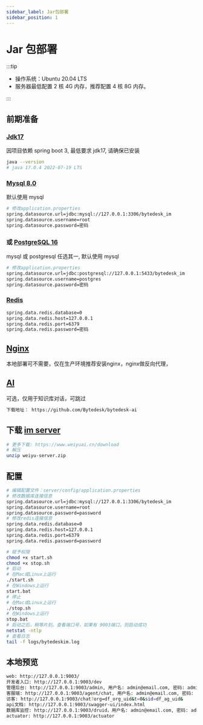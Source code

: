 ```yaml
---
sidebar_label: Jar包部署
sidebar_position: 1
---
```


# Jar 包部署

:::tip

- 操作系统：Ubuntu 20.04 LTS
- 服务器最低配置 2 核 4G 内存，推荐配置 4 核 8G 内存。

:::

## 前期准备

### [Jdk17](./depend/jdk)

因项目依赖 spring boot 3, 最低要求 jdk17, 请确保已安装

```bash
java --version
# java 17.0.4 2022-07-19 LTS
```

### [Mysql 8.0](./depend/mysql)

默认使用 mysql

```bash
# 修改application.properties
spring.datasource.url=jdbc:mysql://127.0.0.1:3306/bytedesk_im
spring.datasource.username=root
spring.datasource.password=密码
```

### 或 [PostgreSQL 16](./depend/postgresql)

mysql 或 postgresql 任选其一, 默认使用 mysql

```bash
# 修改application.properties
spring.datasource.url=jdbc:postgresql://127.0.0.1:5433/bytedesk_im
spring.datasource.username=postgres
spring.datasource.password=密码
```

### [Redis](./depend/redis)

```bash
spring.data.redis.database=0
spring.data.redis.host=127.0.0.1
spring.data.redis.port=6379
spring.data.redis.password=密码
```

## [Nginx](./depend/nginx)

本地部署可不需要，仅在生产环境推荐安装nginx，nginx做反向代理，

## [AI](./depend/ai)

可选，仅用于知识库对话，可跳过

```bash
下载地址： https://github.com/Bytedesk/bytedesk-ai
```

<!-- ### [Ollama](./depend/ollama)可选 -->

## 下载 [im server](https://www.weiyuai.cn/download/weiyu-server.zip)

```bash
# 更多下载: https://www.weiyuai.cn/download
# 解压
unzip weiyu-server.zip
```

## 配置

```bash
# 编辑配置文件：server/config/application.properties
# 修改数据库连接信息
spring.datasource.url=jdbc:mysql://127.0.0.1:3306/bytedesk_im
spring.datasource.username=root
spring.datasource.password=password
# 修改redis连接信息
spring.data.redis.database=0
spring.data.redis.host=127.0.0.1
spring.data.redis.port=6379
spring.data.redis.password=password

# 赋予权限
chmod +x start.sh
chmod +x stop.sh
# 启动
# 在Mac或Linux上运行
./start.sh
# 在Windows上运行
start.bat
# 停止
# 在Mac或Linux上运行
./stop.sh
# 在Windows上运行
stop.bat
# 启动之后，稍等片刻。查看端口号，如果有 9003端口，则启动成功
netstat -ntlp
# 查看日志
tail -f logs/bytedeskim.log
```

## 本地预览

```bash
web: http://127.0.0.1:9003/
开发者入口: http://127.0.0.1:9003/dev
管理后台: http://127.0.0.1:9003/admin, 用户名: admin@email.com, 密码: admin
客服端: http://127.0.0.1:9003/agent/chat, 用户名: admin@email.com, 密码: admin
访客: http://127.0.0.1:9003/chat?org=df_org_uid&t=0&sid=df_ag_uid&
api文档: http://127.0.0.1:9003/swagger-ui/index.html
数据库监控: http://127.0.0.1:9003/druid，用户名: admin@email.com, 密码: admin
actuator: http://127.0.0.1:9003/actuator
```
